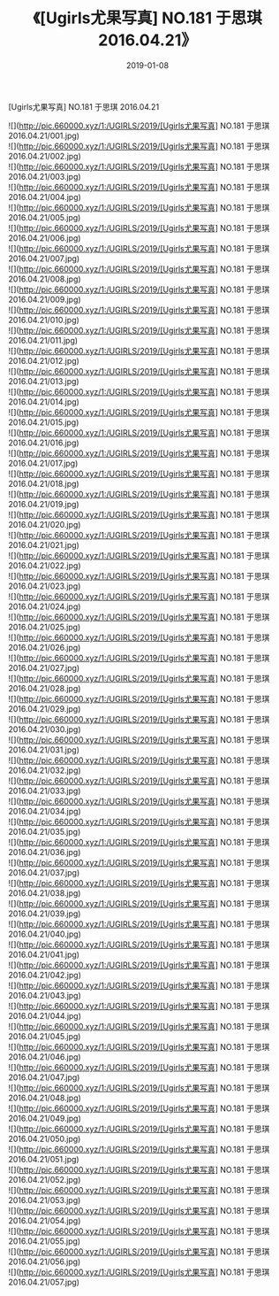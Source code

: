 ﻿---
layout: post
title:  《[Ugirls尤果写真] NO.181 于思琪 2016.04.21》
date:   2019-01-08
img: http://pic.660000.xyz/1:/UGIRLS/2019/[Ugirls尤果写真] NO.181 于思琪 2016.04.21/000.jpg
categories: [美女, 清纯, 唯美]
---

[Ugirls尤果写真] NO.181 于思琪 2016.04.21

 ![](http://pic.660000.xyz/1:/UGIRLS/2019/[Ugirls尤果写真] NO.181 于思琪 2016.04.21/001.jpg) <br>![](http://pic.660000.xyz/1:/UGIRLS/2019/[Ugirls尤果写真] NO.181 于思琪 2016.04.21/002.jpg) <br>![](http://pic.660000.xyz/1:/UGIRLS/2019/[Ugirls尤果写真] NO.181 于思琪 2016.04.21/003.jpg) <br>![](http://pic.660000.xyz/1:/UGIRLS/2019/[Ugirls尤果写真] NO.181 于思琪 2016.04.21/004.jpg) <br>![](http://pic.660000.xyz/1:/UGIRLS/2019/[Ugirls尤果写真] NO.181 于思琪 2016.04.21/005.jpg) <br>![](http://pic.660000.xyz/1:/UGIRLS/2019/[Ugirls尤果写真] NO.181 于思琪 2016.04.21/006.jpg) <br>![](http://pic.660000.xyz/1:/UGIRLS/2019/[Ugirls尤果写真] NO.181 于思琪 2016.04.21/007.jpg) <br>![](http://pic.660000.xyz/1:/UGIRLS/2019/[Ugirls尤果写真] NO.181 于思琪 2016.04.21/008.jpg) <br>![](http://pic.660000.xyz/1:/UGIRLS/2019/[Ugirls尤果写真] NO.181 于思琪 2016.04.21/009.jpg) <br>![](http://pic.660000.xyz/1:/UGIRLS/2019/[Ugirls尤果写真] NO.181 于思琪 2016.04.21/010.jpg) <br>![](http://pic.660000.xyz/1:/UGIRLS/2019/[Ugirls尤果写真] NO.181 于思琪 2016.04.21/011.jpg) <br>![](http://pic.660000.xyz/1:/UGIRLS/2019/[Ugirls尤果写真] NO.181 于思琪 2016.04.21/012.jpg) <br>![](http://pic.660000.xyz/1:/UGIRLS/2019/[Ugirls尤果写真] NO.181 于思琪 2016.04.21/013.jpg) <br>![](http://pic.660000.xyz/1:/UGIRLS/2019/[Ugirls尤果写真] NO.181 于思琪 2016.04.21/014.jpg) <br>![](http://pic.660000.xyz/1:/UGIRLS/2019/[Ugirls尤果写真] NO.181 于思琪 2016.04.21/015.jpg) <br>![](http://pic.660000.xyz/1:/UGIRLS/2019/[Ugirls尤果写真] NO.181 于思琪 2016.04.21/016.jpg) <br>![](http://pic.660000.xyz/1:/UGIRLS/2019/[Ugirls尤果写真] NO.181 于思琪 2016.04.21/017.jpg) <br>![](http://pic.660000.xyz/1:/UGIRLS/2019/[Ugirls尤果写真] NO.181 于思琪 2016.04.21/018.jpg) <br>![](http://pic.660000.xyz/1:/UGIRLS/2019/[Ugirls尤果写真] NO.181 于思琪 2016.04.21/019.jpg) <br>![](http://pic.660000.xyz/1:/UGIRLS/2019/[Ugirls尤果写真] NO.181 于思琪 2016.04.21/020.jpg) <br>![](http://pic.660000.xyz/1:/UGIRLS/2019/[Ugirls尤果写真] NO.181 于思琪 2016.04.21/021.jpg) <br>![](http://pic.660000.xyz/1:/UGIRLS/2019/[Ugirls尤果写真] NO.181 于思琪 2016.04.21/022.jpg) <br>![](http://pic.660000.xyz/1:/UGIRLS/2019/[Ugirls尤果写真] NO.181 于思琪 2016.04.21/023.jpg) <br>![](http://pic.660000.xyz/1:/UGIRLS/2019/[Ugirls尤果写真] NO.181 于思琪 2016.04.21/024.jpg) <br>![](http://pic.660000.xyz/1:/UGIRLS/2019/[Ugirls尤果写真] NO.181 于思琪 2016.04.21/025.jpg) <br>![](http://pic.660000.xyz/1:/UGIRLS/2019/[Ugirls尤果写真] NO.181 于思琪 2016.04.21/026.jpg) <br>![](http://pic.660000.xyz/1:/UGIRLS/2019/[Ugirls尤果写真] NO.181 于思琪 2016.04.21/027.jpg) <br>![](http://pic.660000.xyz/1:/UGIRLS/2019/[Ugirls尤果写真] NO.181 于思琪 2016.04.21/028.jpg) <br>![](http://pic.660000.xyz/1:/UGIRLS/2019/[Ugirls尤果写真] NO.181 于思琪 2016.04.21/029.jpg) <br>![](http://pic.660000.xyz/1:/UGIRLS/2019/[Ugirls尤果写真] NO.181 于思琪 2016.04.21/030.jpg) <br>![](http://pic.660000.xyz/1:/UGIRLS/2019/[Ugirls尤果写真] NO.181 于思琪 2016.04.21/031.jpg) <br>![](http://pic.660000.xyz/1:/UGIRLS/2019/[Ugirls尤果写真] NO.181 于思琪 2016.04.21/032.jpg) <br>![](http://pic.660000.xyz/1:/UGIRLS/2019/[Ugirls尤果写真] NO.181 于思琪 2016.04.21/033.jpg) <br>![](http://pic.660000.xyz/1:/UGIRLS/2019/[Ugirls尤果写真] NO.181 于思琪 2016.04.21/034.jpg) <br>![](http://pic.660000.xyz/1:/UGIRLS/2019/[Ugirls尤果写真] NO.181 于思琪 2016.04.21/035.jpg) <br>![](http://pic.660000.xyz/1:/UGIRLS/2019/[Ugirls尤果写真] NO.181 于思琪 2016.04.21/036.jpg) <br>![](http://pic.660000.xyz/1:/UGIRLS/2019/[Ugirls尤果写真] NO.181 于思琪 2016.04.21/037.jpg) <br>![](http://pic.660000.xyz/1:/UGIRLS/2019/[Ugirls尤果写真] NO.181 于思琪 2016.04.21/038.jpg) <br>![](http://pic.660000.xyz/1:/UGIRLS/2019/[Ugirls尤果写真] NO.181 于思琪 2016.04.21/039.jpg) <br>![](http://pic.660000.xyz/1:/UGIRLS/2019/[Ugirls尤果写真] NO.181 于思琪 2016.04.21/040.jpg) <br>![](http://pic.660000.xyz/1:/UGIRLS/2019/[Ugirls尤果写真] NO.181 于思琪 2016.04.21/041.jpg) <br>![](http://pic.660000.xyz/1:/UGIRLS/2019/[Ugirls尤果写真] NO.181 于思琪 2016.04.21/042.jpg) <br>![](http://pic.660000.xyz/1:/UGIRLS/2019/[Ugirls尤果写真] NO.181 于思琪 2016.04.21/043.jpg) <br>![](http://pic.660000.xyz/1:/UGIRLS/2019/[Ugirls尤果写真] NO.181 于思琪 2016.04.21/044.jpg) <br>![](http://pic.660000.xyz/1:/UGIRLS/2019/[Ugirls尤果写真] NO.181 于思琪 2016.04.21/045.jpg) <br>![](http://pic.660000.xyz/1:/UGIRLS/2019/[Ugirls尤果写真] NO.181 于思琪 2016.04.21/046.jpg) <br>![](http://pic.660000.xyz/1:/UGIRLS/2019/[Ugirls尤果写真] NO.181 于思琪 2016.04.21/047.jpg) <br>![](http://pic.660000.xyz/1:/UGIRLS/2019/[Ugirls尤果写真] NO.181 于思琪 2016.04.21/048.jpg) <br>![](http://pic.660000.xyz/1:/UGIRLS/2019/[Ugirls尤果写真] NO.181 于思琪 2016.04.21/049.jpg) <br>![](http://pic.660000.xyz/1:/UGIRLS/2019/[Ugirls尤果写真] NO.181 于思琪 2016.04.21/050.jpg) <br>![](http://pic.660000.xyz/1:/UGIRLS/2019/[Ugirls尤果写真] NO.181 于思琪 2016.04.21/051.jpg) <br>![](http://pic.660000.xyz/1:/UGIRLS/2019/[Ugirls尤果写真] NO.181 于思琪 2016.04.21/052.jpg) <br>![](http://pic.660000.xyz/1:/UGIRLS/2019/[Ugirls尤果写真] NO.181 于思琪 2016.04.21/053.jpg) <br>![](http://pic.660000.xyz/1:/UGIRLS/2019/[Ugirls尤果写真] NO.181 于思琪 2016.04.21/054.jpg) <br>![](http://pic.660000.xyz/1:/UGIRLS/2019/[Ugirls尤果写真] NO.181 于思琪 2016.04.21/055.jpg) <br>![](http://pic.660000.xyz/1:/UGIRLS/2019/[Ugirls尤果写真] NO.181 于思琪 2016.04.21/056.jpg) <br>![](http://pic.660000.xyz/1:/UGIRLS/2019/[Ugirls尤果写真] NO.181 于思琪 2016.04.21/057.jpg) <br>